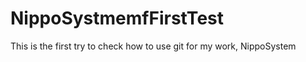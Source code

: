 NippoSystmemfFirstTest
======================

This is the first try to check how to use git for my work, NippoSystem